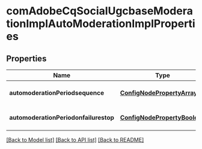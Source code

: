 # comAdobeCqSocialUgcbaseModerationImplAutoModerationImplProperties

## Properties
Name | Type | Description | Notes
------------ | ------------- | ------------- | -------------
**automoderationPeriodsequence** | [**ConfigNodePropertyArray**](ConfigNodePropertyArray.md) |  | [optional] [default to null]
**automoderationPeriodonfailurestop** | [**ConfigNodePropertyBoolean**](ConfigNodePropertyBoolean.md) |  | [optional] [default to null]

[[Back to Model list]](../README.md#documentation-for-models) [[Back to API list]](../README.md#documentation-for-api-endpoints) [[Back to README]](../README.md)


